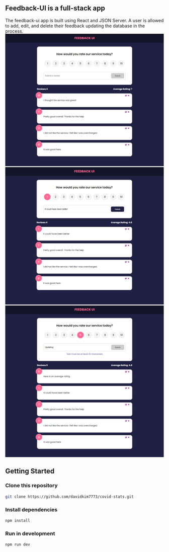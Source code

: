 ## Feedback-UI is a full-stack app
The feedback-ui app is built using React and JSON Server. A user is allowed to add, edit, and delete their feedback updating the database in the process.
<img src="./src/assets/feedback-1.png">
<img src="./src/assets/feedback-2.png">
<img src="./src/assets/feedback-3.png">

## Getting Started

### Clone this repository

```bash
git clone https://github.com/davidkim7773/covid-stats.git
```

### Install dependencies

```bash
npm install
```

### Run in development

```bash
npm run dev
```
